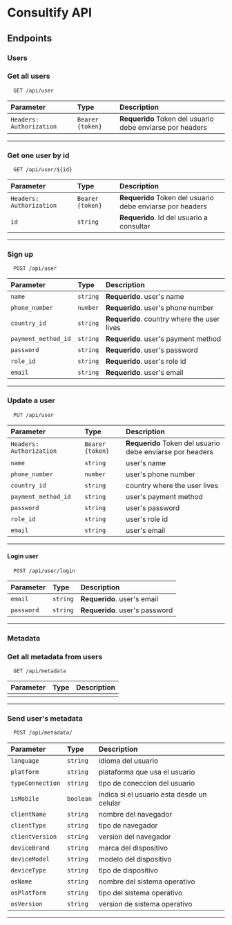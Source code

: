 # Consultify API

## Endpoints

### Users

### Get all users

```http
  GET /api/user
```

| Parameter | Type     | Description                |
| :-------- | :------- | :------------------------- |
| `Headers: Authorization`  |  `Bearer {token}` |**Requerido** Token del usuario debe enviarse por headers|

---
### Get one user by id

```http
  GET /api/user/${id}
```

| Parameter | Type     | Description                       |
| :-------- | :------- | :-------------------------------- |
| `Headers: Authorization`  |  `Bearer {token}` | **Requerido** Token del usuario debe enviarse por headers |
| `id`      | `string` | **Requerido**. Id del usuario a consultar |

---

### Sign up

```http
  POST /api/user
```

| Parameter | Type     | Description                       |
| :-------- | :------- | :-------------------------------- |
| `name`      | `string` | **Requerido**. user's name |
| `phone_number`      | `number` | **Requerido**. user's phone number |
| `country_id`      | `string` | **Requerido**. country where the user lives  |
| `payment_method_id`      | `string` | **Requerido**. user's payment method |
| `password`      | `string` | **Requerido**. user's password |
| `role_id`      | `string` | **Requerido**. user's role id  |
| `email`      | `string` | **Requerido**. user's email |

---
### Update a user
```http
  PUT /api/user
```

| Parameter | Type     | Description                       |
| :-------- | :------- | :-------------------------------- |
| `Headers: Authorization`  |  `Bearer {token}` | **Requerido** Token del usuario debe enviarse por headers |
| `name`      | `string` | user's name |
| `phone_number`      | `number` | user's phone number |
| `country_id`      | `string` | country where the user lives  |
| `payment_method_id`      | `string` | user's payment method |
| `password`      | `string` | user's password |
| `role_id`      | `string` | user's role id  |
| `email`      | `string` | user's email |

---
#### Login user
```http
  POST /api/user/login
```

| Parameter | Type     | Description                       |
| :-------- | :------- | :-------------------------------- |
| `email`      | `string` | **Requerido**. user's email |
| `password`      | `string` | **Requerido**. user's password |


---

### Metadata

### Get all metadata from users

```http
  GET /api/metadata
```

| Parameter | Type     | Description                |
| :-------- | :------- | :------------------------- |
|   |   |  |

---
### Send user's metadata

```http
  POST /api/metadata/
```

| Parameter | Type     | Description                       |
| :-------- | :------- | :-------------------------------- |
| `language`      | `string` | idioma del usuario |
| `platform`      | `string` | plataforma que usa el usuario |
| `typeConnection`      | `string` | tipo de coneccion del usuario |
| `isMobile`      | `boolean` | indica si el usuario esta desde un celular |
| `clientName`      | `string` | nombre del navegador |
| `clientType`      | `string` | tipo de navegador |
| `clientVersion`      | `string` | version del navegador |
| `deviceBrand`      | `string` | marca del dispositivo |
| `deviceModel`      | `string` | modelo del dispositivo |
| `deviceType`      | `string` | tipo de dispositivo |
| `osName`      | `string` | nombre del sistema operativo |
| `osPlatform`      | `string` | tipo del sistema operativo |
| `osVersion`      | `string` | version de sistema operativo |

---

